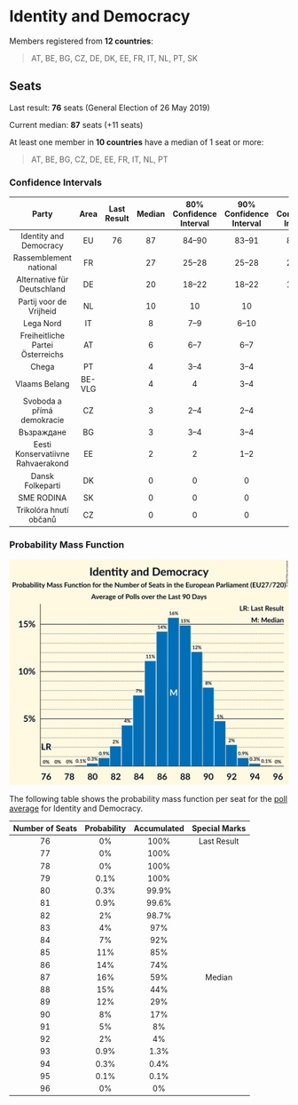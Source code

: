 # Identity and Democracy

Members registered from **12 countries**:

> AT, BE, BG, CZ, DE, DK, EE, FR, IT, NL, PT, SK

## Seats

Last result: **76** seats (General Election of 26 May 2019)

Current median: **87** seats (+11 seats)

At least one member in **10 countries** have a median of 1 seat or more:

> AT, BE, BG, CZ, DE, EE, FR, IT, NL, PT

### Confidence Intervals

| Party | Area | Last Result | Median | 80% Confidence Interval | 90% Confidence Interval | 95% Confidence Interval | 99% Confidence Interval |
|:-----:|:----:|:-----------:|:------:|:-----------------------:|:-----------------------:|:-----------------------:|:-----------------------:|
| Identity and Democracy | EU | 76 | 87 | 84–90 | 83–91 | 82–92 | 81–93 |
| Rassemblement national | FR | | 27 | 25–28 | 25–28 | 24–29 | 24–30 |
| Alternative für Deutschland | DE | | 20 | 18–22 | 18–22 | 17–22 | 17–23 |
| Partij voor de Vrijheid | NL | | 10 | 10 | 10 | 10 | 10 |
| Lega Nord | IT | | 8 | 7–9 | 6–10 | 6–10 | 5–11 |
| Freiheitliche Partei Österreichs | AT | | 6 | 6–7 | 6–7 | 6–7 | 5–8 |
| Chega | PT | | 4 | 3–4 | 3–4 | 3–4 | 2–5 |
| Vlaams Belang | BE-VLG | | 4 | 4 | 3–4 | 3–4 | 3–5 |
| Svoboda a přímá demokracie | CZ | | 3 | 2–4 | 2–4 | 2–4 | 2–4 |
| Възраждане | BG | | 3 | 3–4 | 3–4 | 3–4 | 3–4 |
| Eesti Konservatiivne Rahvaerakond | EE | | 2 | 2 | 1–2 | 1–2 | 1–2 |
| Dansk Folkeparti | DK | | 0 | 0 | 0 | 0 | 0 |
| SME RODINA | SK | | 0 | 0 | 0 | 0 | 0 |
| Trikolóra hnutí občanů | CZ | | 0 | 0 | 0 | 0 | 0 |

### Probability Mass Function

![Graph with seats probability mass function not yet produced](average-2023-12-31-seats-pmf-identityanddemocracy.png "Seats Probability Mass Function")

The following table shows the probability mass function per seat for the [poll average](average-2023-12-31.html) for Identity and Democracy.

| Number of Seats | Probability | Accumulated | Special Marks |
|:---------------:|:-----------:|:-----------:|:-------------:|
| 76 | 0% | 100% | Last Result |
| 77 | 0% | 100% |  |
| 78 | 0% | 100% |  |
| 79 | 0.1% | 100% |  |
| 80 | 0.3% | 99.9% |  |
| 81 | 0.9% | 99.6% |  |
| 82 | 2% | 98.7% |  |
| 83 | 4% | 97% |  |
| 84 | 7% | 92% |  |
| 85 | 11% | 85% |  |
| 86 | 14% | 74% |  |
| 87 | 16% | 59% | Median |
| 88 | 15% | 44% |  |
| 89 | 12% | 29% |  |
| 90 | 8% | 17% |  |
| 91 | 5% | 8% |  |
| 92 | 2% | 4% |  |
| 93 | 0.9% | 1.3% |  |
| 94 | 0.3% | 0.4% |  |
| 95 | 0.1% | 0.1% |  |
| 96 | 0% | 0% |  |


